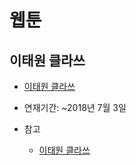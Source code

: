 # 웹툰

## 이태원 클라쓰
* [이태원 클라쓰](http://webtoon.daum.net/webtoon/view/ItaewonClass)
* 연재기간: ~2018년 7월 3일


* 참고
  * [이태원 클라쓰](https://namu.wiki/w/%EC%9D%B4%ED%83%9C%EC%9B%90%20%ED%81%B4%EB%9D%BC%EC%93%B0)
